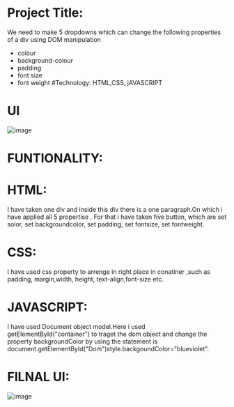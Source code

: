 # Project Title:
We need to make 5 dropdowns which can change the following properties of a div using DOM manipulation
- colour
- background-colour
- padding
- font size
- font weight
#Technology:
HTML,CSS, jAVASCRIPT
# UI
![image](https://github.com/Animesh5106/Day-9_class_Assignment/assets/70014233/4c67e944-db0b-4d34-b910-d574438d5904)
# FUNTIONALITY:
# HTML:
I have taken  one div  and inside this div there is a one paragraph.On which i have applied all 5 propertise . For that i have taken five button, which are set solor, set backgroundcolor, set padding, set fontsize, set fontweight.
# CSS:
I have used css property to arrenge in right place in conatiner ,such as padding, margin,width, height, text-align,font-size etc.
# JAVASCRIPT:
I have used Document object model.Here i used getElementById("container") to traget the dom object and change the property backgroundColor by using the statement is document.getElementById("Dom")style.backgoundColor="blueviolet".

# FILNAL UI:
![image](https://github.com/Animesh5106/Day-9_class_Assignment/assets/70014233/5c659efc-a2b4-46e7-bb2b-9787febce2b9)


